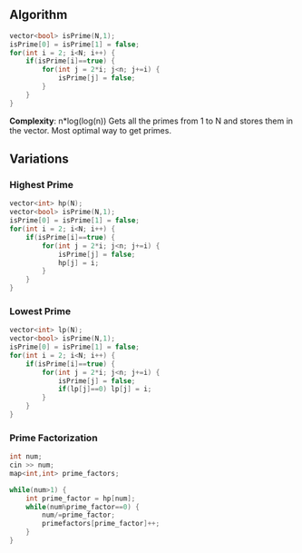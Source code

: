 ## Algorithm

```cpp
vector<bool> isPrime(N,1);
isPrime[0] = isPrime[1] = false;
for(int i = 2; i<N; i++) {
	if(isPrime[i]==true) {
		for(int j = 2*i; j<n; j+=i) {
			isPrime[j] = false;
		}
	}
}
```

**Complexity**: n\*log(log(n))
Gets all the primes from 1 to N and stores them in the vector. Most optimal way to get primes.

## Variations

### Highest Prime

```cpp
vector<int> hp(N);
vector<bool> isPrime(N,1);
isPrime[0] = isPrime[1] = false;
for(int i = 2; i<N; i++) {
	if(isPrime[i]==true) {
		for(int j = 2*i; j<n; j+=i) {
			isPrime[j] = false;
			hp[j] = i;
		}
	}
}
```

### Lowest Prime

```cpp
vector<int> lp(N);
vector<bool> isPrime(N,1);
isPrime[0] = isPrime[1] = false;
for(int i = 2; i<N; i++) {
	if(isPrime[i]==true) {
		for(int j = 2*i; j<n; j+=i) {
			isPrime[j] = false;
			if(lp[j]==0) lp[j] = i;
		}
	}
}
```

### Prime Factorization

```cpp
int num;
cin >> num;
map<int,int> prime_factors;

while(num>1) {
	int prime_factor = hp[num];
	while(num%prime_factor==0) {
		num/=prime_factor;
		primefactors[prime_factor]++;
	}
}
```

